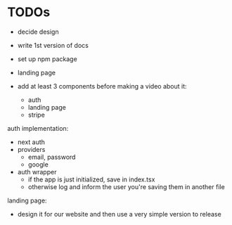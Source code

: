 # TODOs

- decide design
- write 1st version of docs
- set up npm package
- landing page

- add at least 3 components before making a video about it:
	- auth
	- landing page
	- stripe

auth implementation:
- next auth
- providers
	- email, password
	- google
- auth wrapper
	- if the app is just initialized, save in index.tsx
	- otherwise log and inform the user you're saving them in another file

landing page:
- design it for our website and then use a very simple version to release
